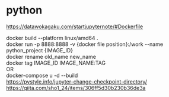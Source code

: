 # python
https://datawokagaku.com/startjupyternote/#Dockerfile


docker build --platform linux/amd64 .  
docker run -p 8888:8888 -v {docker file position}:/work --name python_project {IMAGE_ID}  
docker rename old_name new_name  
docker tag IMAGE_ID IMAGE_NAME:TAG  
OR  
docker-compose u -d --build  
https://pystyle.info/jupyter-change-checkpoint-directory/  
https://qiita.com/sho1_24/items/306ff5d30b230b36de3a  